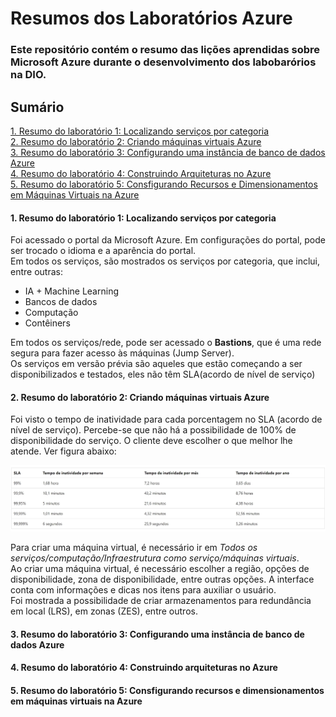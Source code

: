 # Resumos dos Laboratórios Azure
### Este repositório contém o resumo das lições aprendidas sobre Microsoft Azure durante o desenvolvimento dos labobarórios na DIO. 

## Sumário

[1. Resumo do laboratório 1: Localizando serviços por categoria](#1.-Resumo-do-laboratório-1:-Localizando-serviços-por-categoria) </br>
[2. Resumo do laboratório 2: Criando máquinas virtuais Azure](#2.-Resumo-do-laboratório-2:-Criando-máquinas-virtuais-Azure)  </br>
[3. Resumo do laboratório 3: Configurando uma instância de banco de dados Azure ](#3.-Resumo-do-laboratório-3:-Configurando-uma-instância-de-banco-de-dados-Azure-)</br>
[4. Resumo do laboratório 4: Construindo Arquiteturas no Azure](#4.-Resumo-do-laboratório-4:-Construindo-arquiteturas-no-Azure)</br>
[5. Resumo do laboratório 5: Consfigurando Recursos e Dimensionamentos em Máquinas Virtuais na Azure](#5.-Resumo-do-laboratório-5:-Consfigurando-recursos-e-dimensionamentos-em-máquinas-virtuais-na-Azure )</br>


#### 1. Resumo do laboratório 1: Localizando serviços por categoria
Foi acessado o portal da Microsoft Azure. 
Em configurações do portal, pode ser trocado o idioma e a aparência do portal.  
Em todos os serviços, são mostrados os serviços por categoria, que inclui, entre outras: </br> 
-	IA + Machine Learning </br>
-	Bancos de dados </br>
-	Computação </br>
-	Contêiners </br>

Em todos os serviços/rede, pode ser acessado o **Bastions**, que é uma rede segura para fazer acesso às máquinas (Jump Server). </br>
Os serviços em versão prévia são aqueles que estão começando a ser disponibilizados e testados, eles não têm SLA(acordo de nível de serviço)

#### 2. Resumo do laboratório 2: Criando máquinas virtuais Azure 

Foi visto o tempo de inatividade para cada porcentagem no SLA (acordo de nível de serviço). Percebe-se que não há a possibilidade de 100% de disponibilidade do serviço. O cliente deve escolher o que melhor lhe atende. Ver figura abaixo:  </br> 

<img src = https://github.com/TiagoPaulino22/resumo-do-lab-azure/blob/main/imagens/SLA.PNG>

Para criar uma máquina virtual, é necessário ir em *Todos os serviços/computação/Infraestrutura como serviço/máquinas virtuais*. </br>
Ao criar uma máquina virtual, é necessário escolher a região, opções de disponibilidade, zona de disponibilidade, entre outras opções. 
A interface conta com informações e dicas nos itens para auxiliar o usuário. </br>
Foi mostrada a possibilidade de criar armazenamentos para redundância em local (LRS), em zonas (ZES), entre outros.  

#### 3. Resumo do laboratório 3: Configurando uma instância de banco de dados Azure 

#### 4. Resumo do laboratório 4: Construindo arquiteturas no Azure

#### 5. Resumo do laboratório 5: Consfigurando recursos e dimensionamentos em máquinas virtuais na Azure 




